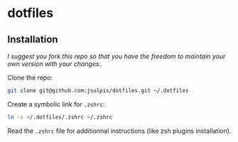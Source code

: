 # dotfiles

## Installation

_I suggest you fork this repo so that you have the freedom to maintain your own version with your changes._

Clone the repo:

```bash
git clone git@github.com:jsulpis/dotfiles.git ~/.dotfiles
```

Create a symbolic link for `.zshrc`:

```bash
ln -s ~/.dotfiles/.zshrc ~/.zshrc
```

Read the `.zshrc` file for additionnal instructions (like zsh plugins installation).
